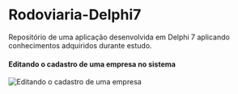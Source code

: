 # Rodoviaria-Delphi7
Repositório de uma aplicação desenvolvida em Delphi 7 aplicando conhecimentos adquiridos durante estudo.

#### Editando o cadastro de uma empresa no sistema
![Editando o cadastro de uma empresa](https://media.giphy.com/media/TgfacNdrp909fopO0d/giphy.gif)

